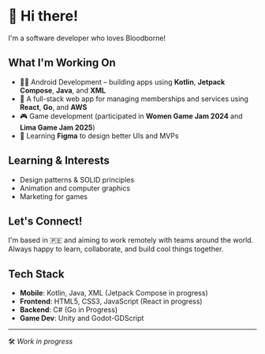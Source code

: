# 👋 Hi there!

I'm a software developer who loves Bloodborne!

## What I'm Working On
- 👨‍💻 Android Development – building apps using **Kotlin**, **Jetpack Compose**, **Java**, and **XML**
- 🔧 A full-stack web app for managing memberships and services using **React**, **Go**, and **AWS**
- 🎮 Game development (participated in **Women Game Jam 2024** and **Lima Game Jam 2025**)
- 🎨 Learning **Figma** to design better UIs and MVPs

## Learning & Interests
- Design patterns & SOLID principles
- Animation and computer graphics
- Marketing for games
  
## Let's Connect!
I'm based in 🇵🇪 and aiming to work remotely with teams around the world. Always happy to learn, collaborate, and build cool things together.

## Tech Stack
- **Mobile**: Kotlin, Java, XML (Jetpack Compose in progress)
- **Frontend**: HTML5, CSS3, JavaScript (React in progress)
- **Backend**: C# (Go in Progress)
- **Game Dev**: Unity and Godot-GDScript
<!--how to reach me-->

---
🛠️ *Work in progress*
